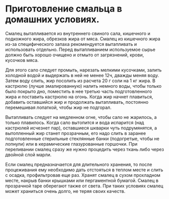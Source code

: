 # Приготовление смальца в домашних условиях.
Смалец вытапливается из внутреннего свиного сала, кишечного и подкожного жира, обрезков жира от мяса. Смалец из
кишечного жира из-за специфического запаха рекомендуется вытапливать и использовать отдельно. Перед вытапливанием
используемое сырье должно быть хорошо очищено и отмыто от загрязнений, крови, кусочков мяса.

Для этого сало следует промыть, нарезать мелкими кусочками, залить холодной водой и выдержать в ней не менее 12ч, дважды
меняя воду. Затем воду слить, жир посолить из расчета 20 г соли на 1 кг жира. В кастрюлю (лучше эмалированную) налить
немного воды, чтобы только было покрыто дно, поместить в нее третью часть подготовленного жира и поставить кастрюлю на
огонь. Когда жир начнет плавиться, добавить оставшийся жир и продолжать вытапливать, постоянно перемешивая лопаткой,
чтобы жир не подгорал.

Вытапливать следует на медленном огне, чтобы сало не жарилось, а только плавилось. Когда сало вытопится и вода испарится
(над кастрюлей исчезнет пар), оставшиеся шкварки чуть подрумянятся, а вытопленный жир станет прозрачным, его надо слить
в заранее подготовленные стерильные стеклянные банки (подогретые, чтобы не лопнули) или в керамические глазурованные
горшочки. При переливании смалец сразу же нужно процедить через ткань либо через двойной слой марли.

Если смалец предназначается для длительного хранения, то после процеживания ему необходимо дать отстояться в теплом
месте и слить с осадка, профильтровав еще раз. Хранят смалец в сухом прохладном месте, накрыв банки крышками или
пергаментной бумагой. Смалец в прозрачной таре оберегают также от света. При таких условиях смалец может храниться очень
долго, не теряя своих качеств.

